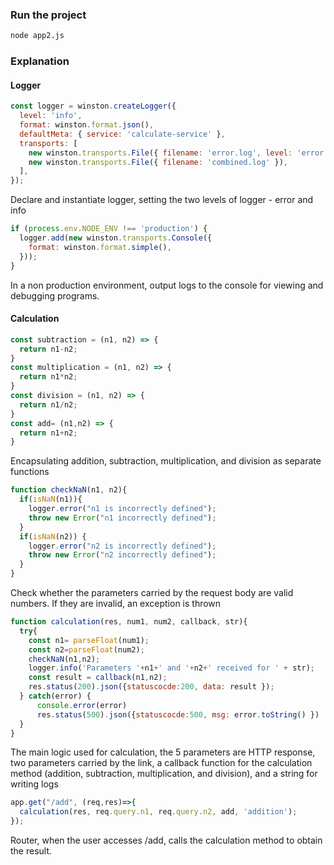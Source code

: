 ### Run the project
``` bash
node app2.js
```

### Explanation

#### Logger
``` js
const logger = winston.createLogger({
  level: 'info',
  format: winston.format.json(),
  defaultMeta: { service: 'calculate-service' },
  transports: [
    new winston.transports.File({ filename: 'error.log', level: 'error' }),
    new winston.transports.File({ filename: 'combined.log' }),
  ],
});
```
Declare and instantiate logger, setting the two levels of logger - error and info
``` js
if (process.env.NODE_ENV !== 'production') {
  logger.add(new winston.transports.Console({
    format: winston.format.simple(),
  }));
}
```
In a non production environment, output logs to the console for viewing and debugging programs.

#### Calculation
``` js
const subtraction = (n1, n2) => {
  return n1-n2;
}
const multiplication = (n1, n2) => {
  return n1*n2;
}
const division = (n1, n2) => {
  return n1/n2;
}
const add= (n1,n2) => {
  return n1+n2;
}
```
Encapsulating addition, subtraction, multiplication, and division as separate functions

``` js
function checkNaN(n1, n2){
  if(isNaN(n1)){
    logger.error("n1 is incorrectly defined");
    throw new Error("n1 incorrectly defined");
  }
  if(isNaN(n2)) {
    logger.error("n2 is incorrectly defined");
    throw new Error("n2 incorrectly defined");
  }
}
```
Check whether the parameters carried by the request body are valid numbers. If they are invalid, an exception is thrown

``` js
function calculation(res, num1, num2, callback, str){
  try{
    const n1= parseFloat(num1);
    const n2=parseFloat(num2);
    checkNaN(n1,n2); 
    logger.info('Parameters '+n1+' and '+n2+' received for ' + str);
    const result = callback(n1,n2);
    res.status(200).json({statuscocde:200, data: result }); 
  } catch(error) { 
      console.error(error)
      res.status(500).json({statuscocde:500, msg: error.toString() })
  }
}
```
The main logic used for calculation, the 5 parameters are HTTP response, two parameters carried by the link, a callback function for the calculation method (addition, subtraction, multiplication, and division), and a string for writing logs
``` js
app.get("/add", (req,res)=>{
  calculation(res, req.query.n1, req.query.n2, add, 'addition');
});
```
Router, when the user accesses /add, calls the calculation method to obtain the result.
